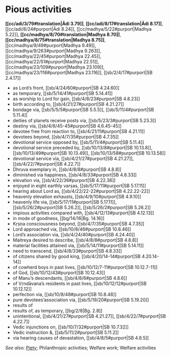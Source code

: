 # Pious activities

**[[cc/adi/3/79#translation|Ādi 3.79]]**, **[[cc/adi/8/17#translation|Ādi 8.17]]**, [[cc/adi/8/24#purport|Ādi 8.24]], [[cc/madhya/5/22#purport|Madhya 5.22]], **[[cc/madhya/8/70#translation|Madhya 8.70]]**, **[[cc/madhya/8/75#translation|Madhya 8.75]]**, [[cc/madhya/9/49#purport|Madhya 9.49]], [[cc/madhya/9/263#purport|Madhya 9.263]], [[cc/madhya/22/45#purport|Madhya 22.45]], [[cc/madhya/22/51#purport|Madhya 22.51]], [[cc/madhya/23/109#purport|Madhya 23.109]], [[cc/madhya/23/116#purport|Madhya 23.116]], [[sb/2/4/17#purport|SB 2.4.17]]

* as Lord’s front, [[sb/4/24/60#purport|SB 4.24.60]]
* as temporary, [[sb/5/14/41#purport|SB 5.14.41]]
* as worship to Lord for gain, [[sb/4/8/23#purport|SB 4.8.23]]
* birth according to, [[sb/4/21/27#purport|SB 4.21.27]]
* bondage via, [[sb/5/5/5#purport|SB 5.5.5]], [[sb/5/11/4#purport|SB 5.11.4]]
* deities of planets receive posts via, [[sb/5/23/3#purport|SB 5.23.3]]
* destiny via, [[sb/4/6/45-45#purport|SB 4.6.45-45]]
* devotee free from reaction to, [[sb/4/21/11#purport|SB 4.21.11]]
* devotees beyond, [[sb/4/7/35#purport|SB 4.7.35]]
* devotional service opposed by, [[sb/5/11/4#purport|SB 5.11.4]]
* devotional service preceded by, [[sb/10/13/8#purport|SB 10.13.8]], [[sb/10/13/49#purport|SB 10.13.49]], [[sb/10/13/58#purport|SB 10.13.58]]
* devotional service via, [[sb/4/21/27#purport|SB 4.21.27]], [[sb/4/22/7#purport|SB 4.22.7]]
* Dhruva exemplary in, [[sb/4/8/8#purport|SB 4.8.8]]
* diminished via happiness, [[sb/4/8/33#purport|SB 4.8.33]]
* elevation via, [[sb/4/22/36#purport|SB 4.22.36]]
* enjoyed in eight earthly varṣas, [[sb/5/17/11#purport|SB 5.17.11]]
* hearing about Lord as, [[sb/4/22/22-22#purport|SB 4.22.22-22]]
* heavenly elevation exhausts, [[sb/4/9/10#purport|SB 4.9.10]]
* heavenly life via, [[sb/5/17/11#purport|SB 5.17.11]], [[sb/5/26/2#purport|SB 5.26.2]], [[sb/5/26/2#purport|SB 5.26.2]]
* impious activities compared with, [[sb/4/12/13#purport|SB 4.12.13]]
* in mode of goodness, [[bg/14/16|Bg. 14.16]]
* Kṛṣṇa consciousness beyond, [[sb/4/7/35#purport|SB 4.7.35]]
* Lord approached via, [[sb/10/8/46#purport|SB 10.8.46]]
* Lord’s association via, [[sb/4/24/40#purport|SB 4.24.40]]
* Maitreya desired to describe, [[sb/4/8/8#purport|SB 4.8.8]]
* material facilities attained via, [[sb/5/14/11#purport|SB 5.14.11]]
* need to transcend, [[sb/4/8/33#purport|SB 4.8.33]]
* of citizens shared by good king, [[sb/4/20/14-14#purport|SB 4.20.14-14]]
* of cowherd boys in past lives, [[sb/10/12/7-11#purport|SB 10.12.7-11]]
* of God, [[sb/10/12/43#purport|SB 10.12.43]]
* of Manu’s descendants, [[sb/4/8/6#purport|SB 4.8.6]]
* of Vṛndāvana’s residents in past lives, [[sb/10/12/12#purport|SB 10.12.12]]
* perfection via, [[sb/10/8/48#purport|SB 10.8.48]]
* pure devotees’association via, [[sb/5/19/20#purport|SB 5.19.20]]
* results of
* results of, as temporary, [[bg/2/8|Bg. 2.8]]
* unintentional, [[sb/4/21/27#purport|SB 4.21.27]], [[sb/4/22/7#purport|SB 4.22.7]]
* Vedic injunctions on, [[sb/10/7/32#purport|SB 10.7.32]]
* Vedic instruction &, [[sb/5/11/2#purport|SB 5.11.2]]
* via hearing causes of devastation, [[sb/4/8/5#purport|SB 4.8.5]]

*See also:* [Piety](entries/piety.md); Philanthropic activities; Welfare work; Welfare activities
